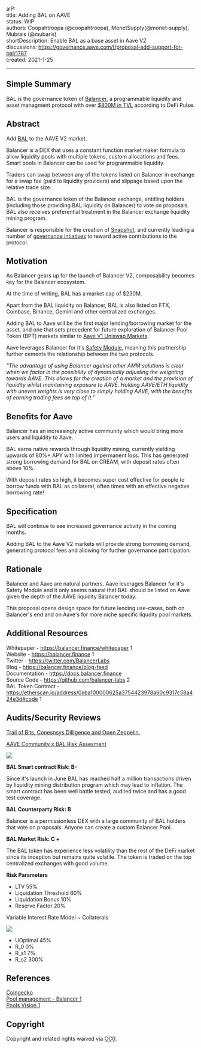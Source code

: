 aIP: <to be assigned>  
title: Adding BAL on AAVE  
status: WIP  
authors: Coopahtroopa (@coopahtroopa), MonetSupply(@monet-supply), Mubrais (@mubaris)  
shortDescription: Enable BAL as a base asset in Aave V2  
discussions: https://governance.aave.com/t/proposal-add-support-for-bal/1787  
created: 2021-1-25  

---
## Simple Summary
BAL is the governance token of [Balancer](https://pools.balancer.exchange/#/explore), a programmable liquidity and asset managment protocol with over [$800M in TVL](https://defipulse.com/balancer) according to DeFi Pulse.

## Abstract
Add [BAL](https://etherscan.io/token/0xba100000625a3754423978a60c9317c58a424e3d) to the AAVE V2 market.

Balancer is a DEX that uses a constant function market maker formula to allow liquidity pools with multiple tokens, custom allocations and fees. Smart pools in Balancer can be used for programmable liquidity. 

Traders can swap between any of the tokens listed on Balancer in exchange for a swap fee (paid to liquidity providers) and slippage based upon the relative trade size. 

BAL is the governance token of the Balancer exchange, entitling holders (including those providing BAL liquidity on Balancer) to vote on proposals. BAL also receives preferential treatment in the Balancer exchange liquidity mining program.

Balancer is responsible for the creation of [Snapshot](https://snapshot.page/#/), and currently leading a number of [governance intiatives](https://snapshot.page/#/balancer/proposal/QmXQpKyw1BvYgZtvC2KGqrDezWBfSUBEKK77Kx866yBLYf) to reward active contributions to the protocol.

## Motivation

As Balancer gears up for the launch of Balancer V2, composability becomes key for the Balancer ecosystem.

At the time of writing, BAL has a market cap of $230M.

Apart from the BAL liquidity on Balancer, BAL is also listed on FTX, Coinbase, Binance, Gemini and other centralized exchanges.

Adding BAL to Aave will be the first major lending/borrowing market for the asset, and one that sets precedent for future exploration of Balancer Pool Token (BPT) markets similar to [Aave V1 Uniswap Markets](https://medium.com/aave/the-uniswap-market-is-live-on-aave-protocol-12b5a4cc5e2).

Aave leverages Balancer for it's [Safety Module](https://docs.aave.com/aavenomics/safety-module), meaning this partnership further cements the relationship between the two protocols.

*"The advantage of using Balancer against other AMM solutions is clear when we factor in the possibility of dynamically adjusting the weighting towards AAVE. This allows for the creation of a market and the provision of liquidity whilst maintaining exposure to AAVE. Holding AAVE/ETH liquidity with uneven weights is very close to simply holding AAVE, with the benefits of earning trading fees on top of it."*


## Benefits for Aave
Balancer has an increasingly active community which would bring more users and liquidity to Aave.

BAL earns native rewards through liquidity mining, currently yielding upwards of 80%+ APY with limited impermanent loss. This has generated strong borrowing demand for BAL on CREAM, with deposit rates often above 10%.

With deposit rates so high, it becomes super cost effective for people to borrow funds with BAL as collateral, often times with an effective negative borrowing rate!

## Specification
BAL will continue to see increased governance activity in the coming months.

Adding BAL to the Aave V2 markets will provide strong borrowing demand, generating protocol fees and allowing for further governance participation.

## Rationale

Balancer and Aave are natural partners. Aave leverages Balancer for it's Safety Module and it only seems natural that BAL should be listed on Aave given the depth of the AAVE liquidity Balancer today.

This proposal opens design space for future lending use-cases, both on Balancer's end and on Aave's for more niche specific liqudity pool markets.

## Additional Resources

Whitepaper - https://balancer.finance/whitepaper 1  
Website - https://balancer.finance 1  
Twitter - https://twitter.com/BalancerLabs  
Blog - https://balancer.finance/blog-feed  
Documentation - https://docs.balancer.finance  
Source Code - https://github.com/balancer-labs 2  
BAL Token Contract - https://etherscan.io/address/0xba100000625a3754423978a60c9317c58a424e3d#code 1  


## Audits/Security Reviews
[Trail of Bits, Conesnsys Dilligence and Open Zeppelin.](https://docs.balancer.finance/core-concepts/security/audits)  

[AAVE Community x BAL Risk Assesment](https://governance.aave.com/t/proposal-add-support-for-bal/1787/6?u=coopahtroopa)  

![](https://i.imgur.com/lrXmHFD.png)  

**BAL Smart contract Risk: B-**

Since it's launch in June BAL has reached half a million transactions driven by liquidity mining distribution program which may lead to inflation. The smart contract has been well battle tested, audited twice and has a good test coverage.

**BAL Counterparty Risk: B**

Balancer is a permissionless DEX with a large community of BAL holders that vote on proposals. Anyone can create a custom Balancer Pool.

**BAL Market Risk: C +**

The BAL token has experience less volatility than the rest of the DeFi market since its inception but remains quite volatile. The token is traded on the top centralized exchanges with good volume.

**Risk Parameters**

- LTV 55%
- Liquidation Threshold 60%
- Liquidation Bonus 10%
- Reserve Factor 20%

Variable Interest Rate Model ~ Collaterals

![](https://i.imgur.com/35kPGuC.png)

- UOptimal 45%
- R_0 0%
- R_s1 7%
- R_s2 300%

## References
[Coingecko](https://www.coingecko.com/en/coins/balancer)  
[Pool management - Balancer 1](https://pools.balancer.exchange/#/explore?type=shared&token=0xba100000625a3754423978a60c9317c58a424e3d)  
[Pools Vision 1](http://pools.vision/)  

## Copyright

Copyright and related rights waived via [CC0](https://creativecommons.org/publicdomain/zero/1.0/).
